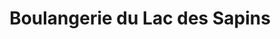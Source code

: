 ---
title: "Boulangerie du Lac des Sapins"
url: /cublize/boulangerie-du-lac-des-sapins/
shop: Bäckerei
---